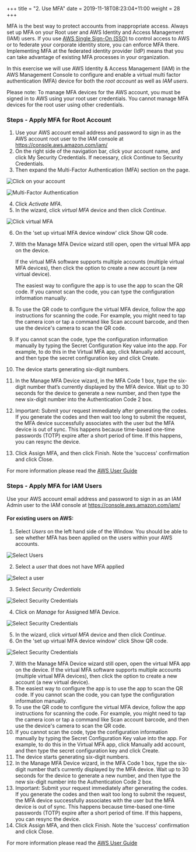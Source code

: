 +++
title = "2. Use MFA"
date = 2019-11-18T08:23:04+11:00
weight = 28
+++

MFA is the best way to protect accounts from inappropriate access. Always set up MFA on your Root user and AWS Identity and Access Management (IAM) users. If you use [AWS Single Sign-On (SSO)](https://aws.amazon.com/single-sign-on/) to control access to AWS or to federate your corporate identity store, you can enforce MFA there. Implementing MFA at the federated identity provider (IdP) means that you can take advantage of existing MFA processes in your organization. 

In this exercise we will use AWS Identity & Access Management (IAM) in the AWS Management Console to configure and enable a virtual multi factor authentication (MFA) device for both the *root account* as well as *IAM users*. 

Please note: To manage MFA devices for the AWS account, you must be signed in to AWS using your root user credentials. You cannot manage MFA devices for the root user using other credentials.

### Steps - Apply MFA for Root Account
1. Use your AWS account email address and password to sign in as the AWS account root user to the IAM console at https://console.aws.amazon.com/iam/ 
2. On the right side of the navigation bar, click your account name, and click My Security Credentials. If necessary, click Continue to Security Credentials. 
3. Then expand the Multi-Factor Authentication (MFA) section on the page.
    
![Click on your account](/images/Module-2-Image-1.png)

![Multi-Factor Authentication](/images/Module-2-Image-2.png)

4. Click *Activate MFA*.
5. In the wizard, click *virtual MFA* device and then click *Continue*.

![Click virtual MFA](/images/Module-2-Image-3.png)

6. On the 'set up virtual MFA device window' click Show QR code.
7. With the Manage MFA Device wizard still open, open the virtual MFA app on the device.
    
    If the virtual MFA software supports multiple accounts (multiple virtual MFA devices), then click the option to create a new account (a new virtual device).
    
    The easiest way to configure the app is to use the app to scan the QR code. If you cannot scan the code, you can type the configuration information manually.
    
8. To use the QR code to configure the virtual MFA device, follow the app instructions for scanning the code. For example, you might need to tap the camera icon or tap a command like Scan account barcode, and then use the device's camera to scan the QR code.
9. If you cannot scan the code, type the configuration information manually by typing the Secret Configuration Key value into the app. For example, to do this in the Virtual MFA app, click Manually add account, and then type the secret configuration key and click Create.
10. The device starts generating six-digit numbers.
11. In the Manage MFA Device wizard, in the MFA Code 1 box, type the six-digit number that’s currently displayed by the MFA device. Wait up to 30 seconds for the device to generate a new number, and then type the new six-digit number into the Authentication Code 2 box.
12. Important: Submit your request immediately after generating the codes. If you generate the codes and then wait too long to submit the request, the MFA device successfully associates with the user but the MFA device is out of sync. This happens because time-based one-time passwords (TOTP) expire after a short period of time. If this happens, you can resync the device.
13. Click Assign MFA, and then click Finish. Note the 'success' confirmation and click Close.

For more information please read the [AWS User Guide](https://docs.aws.amazon.com/IAM/latest/UserGuide/id_credentials_mfa.html)

### Steps - Apply MFA for IAM Users
Use your AWS account email address and password to sign in as an IAM Admin user to the IAM console at https://console.aws.amazon.com/iam/ 

#### For existing users on AWS: 
1. Select *Users* on the left hand side of the Window. You should be able to see whether MFA has been applied on the users within your AWS accounts. 

![Select Users](/images/Module-2-Image-4.png)

2. Select a *user* that does not have MFA applied

![Select a user](/images/Module-2-Image-5.png)

3. Select *Security Credentials*

![Select Security Credentials](/images/Module-2-Image-6.png)

4. Click on *Manage* for Assigned MFA Device. 

![Select Security Credentials](/images/Module-2-Image-7.png)

5. In the wizard, click *virtual MFA* device and then click *Continue*.
6. On the 'set up virtual MFA device window' click Show QR code.

![Select Security Credentials](/images/Module-2-Image-8.png)

7.  With the Manage MFA Device wizard still open, open the virtual MFA app on the device. If the virtual MFA software supports multiple accounts (multiple virtual MFA devices), then click the option to create a new account (a new virtual device).
8. The easiest way to configure the app is to use the app to scan the QR code. If you cannot scan the code, you can type the configuration information manually.
9. To use the QR code to configure the virtual MFA device, follow the app instructions for scanning the code. For example, you might need to tap the camera icon or tap a command like Scan account barcode, and then use the device's camera to scan the QR code.
10. If you cannot scan the code, type the configuration information manually by typing the Secret Configuration Key value into the app. For example, to do this in the Virtual MFA app, click Manually add account, and then type the secret configuration key and click Create.
11. The device starts generating six-digit numbers.
12. In the Manage MFA Device wizard, in the MFA Code 1 box, type the six-digit number that’s currently displayed by the MFA device. Wait up to 30 seconds for the device to generate a new number, and then type the new six-digit number into the Authentication Code 2 box.
13. Important: Submit your request immediately after generating the codes. If you generate the codes and then wait too long to submit the request, the MFA device successfully associates with the user but the MFA device is out of sync. This happens because time-based one-time passwords (TOTP) expire after a short period of time. If this happens, you can resync the device.
14. Click Assign MFA, and then click Finish. Note the 'success' confirmation and click Close.

For more information please read the [AWS User Guide](https://docs.aws.amazon.com/IAM/latest/UserGuide/id_credentials_mfa.html)
